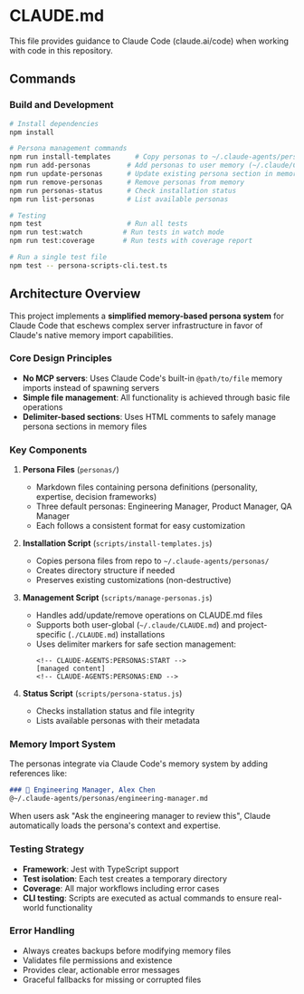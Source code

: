 # CLAUDE.md

This file provides guidance to Claude Code (claude.ai/code) when working with code in this repository.

## Commands

### Build and Development
```bash
# Install dependencies
npm install

# Persona management commands
npm run install-templates      # Copy personas to ~/.claude-agents/personas/
npm run add-personas         # Add personas to user memory (~/.claude/CLAUDE.md)
npm run update-personas      # Update existing persona section in memory
npm run remove-personas      # Remove personas from memory
npm run personas-status      # Check installation status
npm run list-personas        # List available personas

# Testing
npm test                     # Run all tests
npm run test:watch          # Run tests in watch mode
npm run test:coverage       # Run tests with coverage report

# Run a single test file
npm test -- persona-scripts-cli.test.ts
```

## Architecture Overview

This project implements a **simplified memory-based persona system** for Claude Code that eschews complex server infrastructure in favor of Claude's native memory import capabilities.

### Core Design Principles
- **No MCP servers**: Uses Claude Code's built-in `@path/to/file` memory imports instead of spawning servers
- **Simple file management**: All functionality is achieved through basic file operations
- **Delimiter-based sections**: Uses HTML comments to safely manage persona sections in memory files

### Key Components

1. **Persona Files** (`personas/`)
   - Markdown files containing persona definitions (personality, expertise, decision frameworks)
   - Three default personas: Engineering Manager, Product Manager, QA Manager
   - Each follows a consistent format for easy customization

2. **Installation Script** (`scripts/install-templates.js`)
   - Copies persona files from repo to `~/.claude-agents/personas/`
   - Creates directory structure if needed
   - Preserves existing customizations (non-destructive)

3. **Management Script** (`scripts/manage-personas.js`)
   - Handles add/update/remove operations on CLAUDE.md files
   - Supports both user-global (`~/.claude/CLAUDE.md`) and project-specific (`./CLAUDE.md`) installations
   - Uses delimiter markers for safe section management:
     ```
     <!-- CLAUDE-AGENTS:PERSONAS:START -->
     [managed content]
     <!-- CLAUDE-AGENTS:PERSONAS:END -->
     ```

4. **Status Script** (`scripts/persona-status.js`)
   - Checks installation status and file integrity
   - Lists available personas with their metadata

### Memory Import System

The personas integrate via Claude Code's memory system by adding references like:
```markdown
### 📐 Engineering Manager, Alex Chen
@~/.claude-agents/personas/engineering-manager.md
```

When users ask "Ask the engineering manager to review this", Claude automatically loads the persona's context and expertise.

### Testing Strategy

- **Framework**: Jest with TypeScript support
- **Test isolation**: Each test creates a temporary directory
- **Coverage**: All major workflows including error cases
- **CLI testing**: Scripts are executed as actual commands to ensure real-world functionality

### Error Handling

- Always creates backups before modifying memory files
- Validates file permissions and existence
- Provides clear, actionable error messages
- Graceful fallbacks for missing or corrupted files